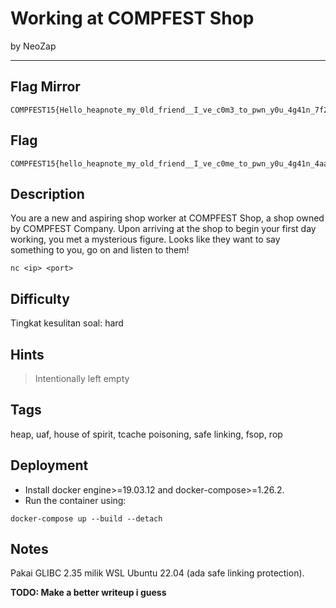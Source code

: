 # Working at COMPFEST Shop

by NeoZap

---

## Flag Mirror

```
COMPFEST15{Hello_heapnote_my_0ld_friend__I_ve_c0m3_to_pwn_y0u_4g41n_7f2aff1af5}
```

## Flag

```
COMPFEST15{hello_heapnote_my_old_friend__I_ve_c0me_to_pwn_y0u_4g41n_4aac84c7de}
```

## Description
You are a new and aspiring shop worker at COMPFEST Shop, a shop owned by COMPFEST Company. Upon arriving at the shop to begin your first day working, you met a mysterious figure. Looks like they want to say something to you, go on and listen to them!

`nc <ip> <port>`


## Difficulty
Tingkat kesulitan soal: hard

## Hints
> Intentionally left empty

## Tags
heap, uaf, house of spirit, tcache poisoning, safe linking, fsop, rop

## Deployment
- Install docker engine>=19.03.12 and docker-compose>=1.26.2.
- Run the container using:
```
docker-compose up --build --detach
```

## Notes
Pakai GLIBC 2.35 milik WSL Ubuntu 22.04 (ada safe linking protection).

**TODO: Make a better writeup i guess**
